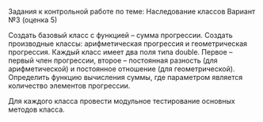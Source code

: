 Задания  к контрольной работе по теме: Наследование классов
Вариант №3 (оценка 5)

Создать базовый класс с функцией – сумма прогрессии. 
Создать производные классы: арифметическая прогрессия и геометрическая прогрессия. 
Каждый класс имеет два поля типа double. 
Первое – первый член прогрессии, второе – постоянная разность (для арифметической) и постоянное отношение (для геометрической). 
Определить функцию вычисления суммы, где параметром является количество элементов прогрессии. 
 
Для каждого класса провести модульное тестирование основных методов класса.
